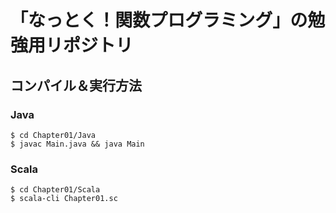 # 「なっとく！関数プログラミング」の勉強用リポジトリ

## コンパイル＆実行方法

### Java

```
$ cd Chapter01/Java
$ javac Main.java && java Main
```

### Scala

```
$ cd Chapter01/Scala
$ scala-cli Chapter01.sc
```

